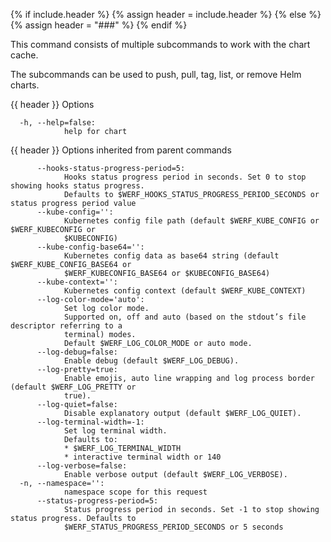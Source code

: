 {% if include.header %}
{% assign header = include.header %}
{% else %}
{% assign header = "###" %}
{% endif %}

This command consists of multiple subcommands to work with the chart cache.

The subcommands can be used to push, pull, tag, list, or remove Helm charts.


{{ header }} Options

```shell
  -h, --help=false:
            help for chart
```

{{ header }} Options inherited from parent commands

```shell
      --hooks-status-progress-period=5:
            Hooks status progress period in seconds. Set 0 to stop showing hooks status progress.   
            Defaults to $WERF_HOOKS_STATUS_PROGRESS_PERIOD_SECONDS or status progress period value
      --kube-config='':
            Kubernetes config file path (default $WERF_KUBE_CONFIG or $WERF_KUBECONFIG or           
            $KUBECONFIG)
      --kube-config-base64='':
            Kubernetes config data as base64 string (default $WERF_KUBE_CONFIG_BASE64 or            
            $WERF_KUBECONFIG_BASE64 or $KUBECONFIG_BASE64)
      --kube-context='':
            Kubernetes config context (default $WERF_KUBE_CONTEXT)
      --log-color-mode='auto':
            Set log color mode.
            Supported on, off and auto (based on the stdout’s file descriptor referring to a        
            terminal) modes.
            Default $WERF_LOG_COLOR_MODE or auto mode.
      --log-debug=false:
            Enable debug (default $WERF_LOG_DEBUG).
      --log-pretty=true:
            Enable emojis, auto line wrapping and log process border (default $WERF_LOG_PRETTY or   
            true).
      --log-quiet=false:
            Disable explanatory output (default $WERF_LOG_QUIET).
      --log-terminal-width=-1:
            Set log terminal width.
            Defaults to:
            * $WERF_LOG_TERMINAL_WIDTH
            * interactive terminal width or 140
      --log-verbose=false:
            Enable verbose output (default $WERF_LOG_VERBOSE).
  -n, --namespace='':
            namespace scope for this request
      --status-progress-period=5:
            Status progress period in seconds. Set -1 to stop showing status progress. Defaults to  
            $WERF_STATUS_PROGRESS_PERIOD_SECONDS or 5 seconds
```

